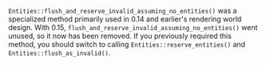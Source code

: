 `Entities::flush_and_reserve_invalid_assuming_no_entities()` was a specialized method primarily used in 0.14 and earlier's rendering world design. With 0.15, `flush_and_reserve_invalid_assuming_no_entities()` went unused, so it now has been removed. If you previously required this method, you should switch to calling `Entities::reserve_entities()` and `Entities::flush_as_invalid()`.
